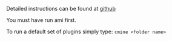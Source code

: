 Detailed instructions can be found at [github](https://github.com/ContentMine/workshop-resources/tree/master/software-tutorials/ami)

You must have run ami first.

To run a default set of plugins simply type:
```cmine <folder name>```
